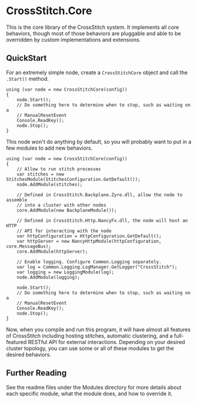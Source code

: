 ﻿# CrossStitch.Core

This is the core library of the CrossStitch system. It implements all core behaviors, though most of those behaviors are pluggable and able to be overridden by custom implementations and extensions.

## QuickStart

For an extremely simple node, create a `CrossStitchCore` object  and call the `.Start()` method. 

    using (var node = new CrossStitchCore(config))
    {
        node.Start();
        // Do something here to determine when to stop, such as waiting on a
        // ManualResetEvent
        Console.ReadKey();
        node.Stop();
    }

This node won't do anything by default, so you will probably want to put in a few modules to add new behaviors.

    using (var node = new CrossStitchCore(config))
    {
        // Allow to run stitch processes
        var stitches = new StitchesModule(StitchesConfiguration.GetDefault());
        node.AddModule(stitches);

        // Defined in CrossStitch.Backplane.Zyre.dll, allow the node to assemble
        // into a cluster with other nodes
        core.AddModule(new BackplaneModule());

        // Defined in CrossStitch.Http.NancyFx.dll, the node will host an HTTP
        // API for interacting with the node
        var httpConfiguration = HttpConfiguration.GetDefault();
        var httpServer = new NancyHttpModule(httpConfiguration, core.MessageBus);
        core.AddModule(httpServer);

        // Enable logging. Configure Common.Logging separately.
        var log = Common.Logging.LogManager.GetLogger("CrossStitch");
        var logging = new LoggingModule(log);
        node.AddModule(logging);

        node.Start();
        // Do something here to determine when to stop, such as waiting on a
        // ManualResetEvent
        Console.ReadKey();
        node.Stop();
    }

Now, when you compile and run this program, it will have almost all features of CrossStitch including hosting stitches, automatic clustering, and a full-featured RESTful API for external interactions. Depending on your desired cluster topology, you can use some or all of these modules to get the desired behaviors.

## Further Reading

See the readme files under the Modules directory for more details about each specific module, what the module does, and how to override it.